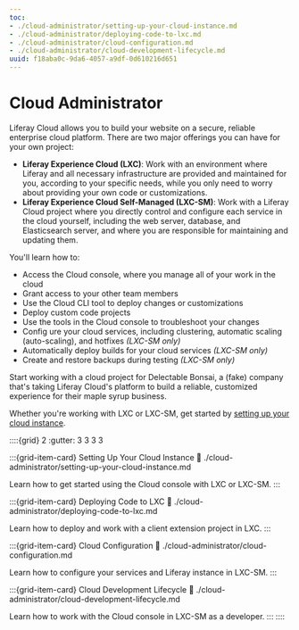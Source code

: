 ```yaml
---
toc:
- ./cloud-administrator/setting-up-your-cloud-instance.md
- ./cloud-administrator/deploying-code-to-lxc.md
- ./cloud-administrator/cloud-configuration.md
- ./cloud-administrator/cloud-development-lifecycle.md
uuid: f18aba0c-9da6-4057-a9df-0d610216d651
---
```

# Cloud Administrator

Liferay Cloud allows you to build your website on a secure, reliable enterprise cloud platform. There are two major offerings you can have for your own project:

* **Liferay Experience Cloud (LXC)**: Work with an environment where Liferay and all necessary infrastructure are provided and maintained for you, according to your specific needs, while you only need to worry about providing your own code or customizations.
* **Liferay Experience Cloud Self-Managed (LXC-SM)**: Work with a Liferay Cloud project where you directly control and configure each service in the cloud yourself, including the web server, database, and Elasticsearch server, and where you are responsible for maintaining and updating them.

You'll learn how to:

* Access the Cloud console, where you manage all of your work in the cloud
* Grant access to your other team members
* Use the Cloud CLI tool to deploy changes or customizations
* Deploy custom code projects
* Use the tools in the Cloud console to troubleshoot your changes
* Config ure your cloud services, including clustering, automatic scaling (auto-scaling), and hotfixes *(LXC-SM only)*
* Automatically deploy builds for your cloud services *(LXC-SM only)*
* Create and restore backups during testing *(LXC-SM only)*

Start working with a cloud project for Delectable Bonsai, a (fake) company that's taking Liferay Cloud's platform to build a reliable, customized experience for their maple syrup business.

Whether you're working with LXC or LXC-SM, get started by [setting up your cloud instance](./cloud-administrator/setting-up-your-cloud-instance.md).

::::{grid} 2
:gutter: 3 3 3 3

:::{grid-item-card}  Setting Up Your Cloud Instance
:link: ./cloud-administrator/setting-up-your-cloud-instance.md

Learn how to get started using the Cloud console with LXC or LXC-SM.
:::

:::{grid-item-card}  Deploying Code to LXC
:link: ./cloud-administrator/deploying-code-to-lxc.md

Learn how to deploy and work with a client extension project in LXC.
:::

:::{grid-item-card}  Cloud Configuration
:link: ./cloud-administrator/cloud-configuration.md

Learn how to configure your services and Liferay instance in LXC-SM.
:::

:::{grid-item-card}  Cloud Development Lifecycle
:link: ./cloud-administrator/cloud-development-lifecycle.md

Learn how to work with the Cloud console in LXC-SM as a developer.
:::
::::
